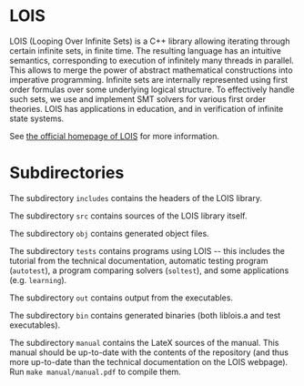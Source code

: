# LOIS

LOIS (Looping Over Infinite Sets) is a C++ library allowing iterating through certain
infinite sets, in finite time. 
The resulting language has an intuitive semantics, corresponding to execution of
infinitely many threads in parallel. This allows to merge the power of abstract
mathematical constructions into imperative programming. Infinite sets are internally 
represented using first order formulas over some underlying logical structure. 
To effectively handle such sets, we use and implement SMT solvers for various first
order theories. LOIS has applications in education, and in verification of infinite
state systems.

See [the official homepage of LOIS](http://www.mimuw.edu.pl/~erykk/lois/) for more
information.

# Subdirectories

The subdirectory `includes` contains the headers of the LOIS library.

The subdirectory `src` contains sources of the LOIS library itself.

The subdirectory `obj` contains generated object files.

The subdirectory `tests` contains programs using LOIS -- this includes the tutorial
from the technical documentation, automatic testing program (`autotest`),
a program comparing solvers (`soltest`), and some applications (e.g. `learning`).

The subdirectory `out` contains output from the executables.

The subdirectory `bin` contains generated binaries (both liblois.a and test executables).

The subdirectory `manual` contains the LateX sources of the manual. 
This manual should be up-to-date with the contents of the repository (and thus
more up-to-date than the technical documentation on the LOIS webpage). 
Run `make manual/manual.pdf` to compile them.
